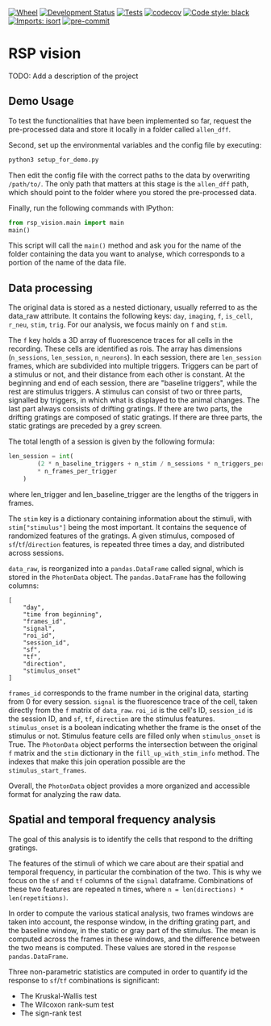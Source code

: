 [![Wheel](https://img.shields.io/pypi/wheel/cellfinder.svg)](https://pypi.org/project/cellfinder)
[![Development Status](https://img.shields.io/pypi/status/cellfinder.svg)](https://github.com/brainglobe/cellfinder)
[![Tests](https://img.shields.io/github/workflow/status/brainglobe/cellfinder/tests)](
    https://github.com/brainglobe/cellfinder/actions)
[![codecov](https://codecov.io/gh/brainglobe/cellfinder/branch/master/graph/badge.svg?token=s3MweEFPhl)](https://codecov.io/gh/brainglobe/cellfinder)
[![Code style: black](https://img.shields.io/badge/code%20style-black-000000.svg)](https://github.com/python/black)
[![Imports: isort](https://img.shields.io/badge/%20imports-isort-%231674b1?style=flat&labelColor=ef8336)](https://pycqa.github.io/isort/)
[![pre-commit](https://img.shields.io/badge/pre--commit-enabled-brightgreen?logo=pre-commit&logoColor=white)](https://github.com/pre-commit/pre-commit)

# RSP vision
TODO: Add a description of the project

## Demo Usage
To test the functionalities that have been implemented so far, request the pre-processed data and store it locally in a folder called `allen_dff`.

Second, set up the environmental variables and the config file by executing:
```bash
python3 setup_for_demo.py
```
Then edit the config file with the correct paths to the data by overwriting `/path/to/`. The only path that matters at this stage is the `allen_dff` path, which should point to the folder where you stored the pre-processed data.

Finally, run the following commands with IPython:
```python
from rsp_vision.main import main
main()
```

This script will call the `main()` method and ask you for the name of the folder containing the data you want to analyse, which corresponds to a portion of the name of the data file.

## Data processing

The original data is stored as a nested dictionary, usually referred to as the data_raw attribute. It contains the following keys: `day`, `imaging`, `f`, `is_cell`, `r_neu`, `stim`, `trig`. For our analysis, we focus mainly on `f` and `stim`.

The `f` key holds a 3D array of fluorescence traces for all cells in the recording. These cells are identified as rois. The array has dimensions (`n_sessions`, `len_session`, `n_neurons`). In each session, there are `len_session` frames, which are subdivided into multiple triggers. Triggers can be part of a stimulus or not, and their distance from each other is constant. At the beginning and end of each session, there are "baseline triggers", while the rest are stimulus triggers. A stimulus can consist of two or three parts, signalled by triggers, in which what is displayed to the animal changes. The last part always consists of drifting gratings. If there are two parts, the drifting gratings are composed of static gratings. If there are three parts, the static gratings are preceded by a grey screen.

The total length of a session is given by the following formula:

```python
len_session = int(
        (2 * n_baseline_triggers + n_stim / n_sessions * n_triggers_per_stim)
        * n_frames_per_trigger
    )
```
where len_trigger and len_baseline_trigger are the lengths of the triggers in frames.

The `stim` key is a dictionary containing information about the stimuli, with `stim["stimulus"]` being the most important. It contains the sequence of randomized features of the gratings. A given stimulus, composed of `sf`/`tf`/`direction` features, is repeated three times a day, and distributed across sessions.

`data_raw`, is reorganized into a `pandas.DataFrame` called signal, which is stored in the `PhotonData` object. The `pandas.DataFrame` has the following columns:

```
[
    "day",
    "time from beginning",
    "frames_id",
    "signal",
    "roi_id",
    "session_id",
    "sf",
    "tf",
    "direction",
    "stimulus_onset"
]
```
`frames_id` corresponds to the frame number in the original data, starting from 0 for every session. `signal` is the fluorescence trace of the cell, taken directly from the `f` matrix of `data_raw`. `roi_id` is the cell's ID, `session_id` is the session ID, and `sf`, `tf`, `direction` are the stimulus features. `stimulus_onset` is a boolean indicating whether the frame is the onset of the stimulus or not. Stimulus feature cells are filled only when `stimulus_onset` is True. The `PhotonData` object performs the intersection between the original `f` matrix and the `stim` dictionary in the `fill_up_with_stim_info` method. The indexes that make this join operation possible are the `stimulus_start_frames`.

Overall, the `PhotonData` object provides a more organized and accessible format for analyzing the raw data.

## Spatial and temporal frequency analysis

The goal of this analysis is to identify the cells that respond to the drifting gratings.

The features of the stimuli of which we care about are their spatial and temporal frequency, in particular the combination of the two. This is why we focus on the `sf` and `tf` columns of the `signal` dataframe. Combinations of these two features are repeated n times, where `n = len(directions) * len(repetitions)`.

In order to compute the various statical analysis, two frames windows are taken into account, the response window, in the drifting grating part, and the baseline window, in the static or gray part of the stimulus. The mean is computed across the frames in these windows, and the difference between the two means is computed. These values are stored in the `response` `pandas.DataFrame`.

Three non-parametric statistics are computed in order to quantify id the response to `sf`/`tf` combinations is significant:
- The Kruskal-Wallis test
- The Wilcoxon rank-sum test
- The sign-rank test
